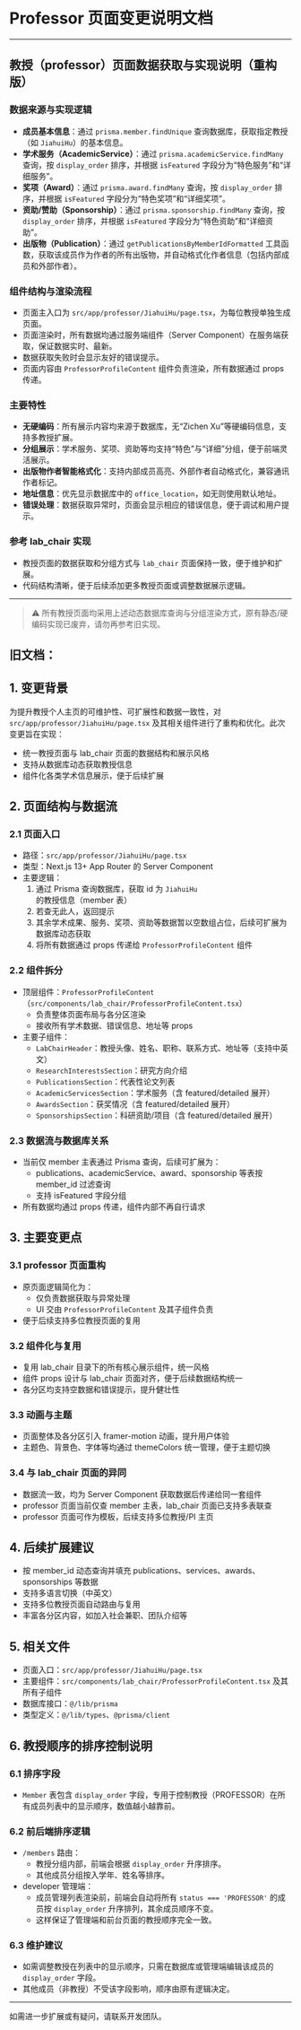 # Professor 页面变更说明文档



---

## 教授（professor）页面数据获取与实现说明（重构版）

### 数据来源与实现逻辑

- **成员基本信息**：通过 `prisma.member.findUnique` 查询数据库，获取指定教授（如 `JiahuiHu`）的基本信息。
- **学术服务（AcademicService）**：通过 `prisma.academicService.findMany` 查询，按 `display_order` 排序，并根据 `isFeatured` 字段分为“特色服务”和“详细服务”。
- **奖项（Award）**：通过 `prisma.award.findMany` 查询，按 `display_order` 排序，并根据 `isFeatured` 字段分为“特色奖项”和“详细奖项”。
- **资助/赞助（Sponsorship）**：通过 `prisma.sponsorship.findMany` 查询，按 `display_order` 排序，并根据 `isFeatured` 字段分为“特色资助”和“详细资助”。
- **出版物（Publication）**：通过 `getPublicationsByMemberIdFormatted` 工具函数，获取该成员作为作者的所有出版物，并自动格式化作者信息（包括内部成员和外部作者）。

### 组件结构与渲染流程

- 页面主入口为 `src/app/professor/JiahuiHu/page.tsx`，为每位教授单独生成页面。
- 页面渲染时，所有数据均通过服务端组件（Server Component）在服务端获取，保证数据实时、最新。
- 数据获取失败时会显示友好的错误提示。
- 页面内容由 `ProfessorProfileContent` 组件负责渲染，所有数据通过 props 传递。

### 主要特性

- **无硬编码**：所有展示内容均来源于数据库，无“Zichen Xu”等硬编码信息，支持多教授扩展。
- **分组展示**：学术服务、奖项、资助等均支持“特色”与“详细”分组，便于前端灵活展示。
- **出版物作者智能格式化**：支持内部成员高亮、外部作者自动格式化，兼容通讯作者标记。
- **地址信息**：优先显示数据库中的 `office_location`，如无则使用默认地址。
- **错误处理**：数据获取异常时，页面会显示相应的错误信息，便于调试和用户提示。

### 参考 lab_chair 实现

- 教授页面的数据获取和分组方式与 `lab_chair` 页面保持一致，便于维护和扩展。
- 代码结构清晰，便于后续添加更多教授页面或调整数据展示逻辑。

---

> ⚠️ 所有教授页面均采用上述动态数据库查询与分组渲染方式，原有静态/硬编码实现已废弃，请勿再参考旧实现。 

## 旧文档：

## 1. 变更背景

为提升教授个人主页的可维护性、可扩展性和数据一致性，对 `src/app/professor/JiahuiHu/page.tsx` 及其相关组件进行了重构和优化。此次变更旨在实现：
- 统一教授页面与 lab_chair 页面的数据结构和展示风格
- 支持从数据库动态获取教授信息
- 组件化各类学术信息展示，便于后续扩展

## 2. 页面结构与数据流

### 2.1 页面入口
- 路径：`src/app/professor/JiahuiHu/page.tsx`
- 类型：Next.js 13+ App Router 的 Server Component
- 主要逻辑：
  1. 通过 Prisma 查询数据库，获取 id 为 `JiahuiHu` 的教授信息（member 表）
  2. 若查无此人，返回提示
  3. 其余学术成果、服务、奖项、资助等数据暂以空数组占位，后续可扩展为数据库动态获取
  4. 将所有数据通过 props 传递给 `ProfessorProfileContent` 组件

### 2.2 组件拆分
- 顶层组件：`ProfessorProfileContent`（`src/components/lab_chair/ProfessorProfileContent.tsx`）
  - 负责整体页面布局与各分区渲染
  - 接收所有学术数据、错误信息、地址等 props
- 主要子组件：
  - `LabChairHeader`：教授头像、姓名、职称、联系方式、地址等（支持中英文）
  - `ResearchInterestsSection`：研究方向介绍
  - `PublicationsSection`：代表性论文列表
  - `AcademicServicesSection`：学术服务（含 featured/detailed 展开）
  - `AwardsSection`：获奖情况（含 featured/detailed 展开）
  - `SponsorshipsSection`：科研资助/项目（含 featured/detailed 展开）

### 2.3 数据流与数据库关系
- 当前仅 member 主表通过 Prisma 查询，后续可扩展为：
  - publications、academicService、award、sponsorship 等表按 member_id 过滤查询
  - 支持 isFeatured 字段分组
- 所有数据均通过 props 传递，组件内部不再自行请求

## 3. 主要变更点

### 3.1 professor 页面重构
- 原页面逻辑简化为：
  - 仅负责数据获取与异常处理
  - UI 交由 `ProfessorProfileContent` 及其子组件负责
- 便于后续支持多位教授页面的复用

### 3.2 组件化与复用
- 复用 lab_chair 目录下的所有核心展示组件，统一风格
- 组件 props 设计与 lab_chair 页面对齐，便于后续数据结构统一
- 各分区均支持空数据和错误提示，提升健壮性

### 3.3 动画与主题
- 页面整体及各分区引入 framer-motion 动画，提升用户体验
- 主题色、背景色、字体等均通过 themeColors 统一管理，便于主题切换

### 3.4 与 lab_chair 页面的异同
- 数据流一致，均为 Server Component 获取数据后传递给同一套组件
- professor 页面当前仅查 member 主表，lab_chair 页面已支持多表联查
- professor 页面可作为模板，后续支持多位教授/PI 主页

## 4. 后续扩展建议
- 按 member_id 动态查询并填充 publications、services、awards、sponsorships 等数据
- 支持多语言切换（中英文）
- 支持多位教授页面自动路由与复用
- 丰富各分区内容，如加入社会兼职、团队介绍等

## 5. 相关文件
- 页面入口：`src/app/professor/JiahuiHu/page.tsx`
- 主要组件：`src/components/lab_chair/ProfessorProfileContent.tsx` 及其所有子组件
- 数据库接口：`@/lib/prisma`
- 类型定义：`@/lib/types`、`@prisma/client`

## 6. 教授顺序的排序控制说明

### 6.1 排序字段
- `Member` 表包含 `display_order` 字段，专用于控制教授（PROFESSOR）在所有成员列表中的显示顺序，数值越小越靠前。

### 6.2 前后端排序逻辑
- `/members` 路由：
  - 教授分组内部，前端会根据 `display_order` 升序排序。
  - 其他成员分组按入学年、姓名等排序。
- developer 管理端：
  - 成员管理列表渲染前，前端会自动将所有 `status === 'PROFESSOR'` 的成员按 `display_order` 升序排列，其余成员顺序不变。
  - 这样保证了管理端和前台页面的教授顺序完全一致。

### 6.3 维护建议
- 如需调整教授在列表中的显示顺序，只需在数据库或管理端编辑该成员的 `display_order` 字段。
- 其他成员（非教授）不受该字段影响，顺序由原有逻辑决定。

---
如需进一步扩展或有疑问，请联系开发团队。 